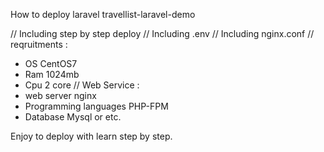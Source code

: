 How to deploy laravel travellist-laravel-demo

// Including step by step deploy
// Including .env
// Including nginx.conf
// reqruitments :
- OS CentOS7
- Ram 1024mb
- Cpu 2 core
// Web Service :
- web server nginx
- Programming languages PHP-FPM
- Database Mysql or etc.

Enjoy to deploy with learn step by step.